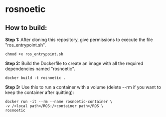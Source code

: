 rosnoetic
=========

## How to build:

**Step 1:** After cloning this repository, give permissions to execute the file "ros_entrypoint.sh".
 
```shell
chmod +x ros_entrypoint.sh
```

**Step 2:** Build the Dockerfile to create an image with all the required dependencies named "rosnoetic".
 
```shell
docker build -t rosnoetic .
```

**Step 3:** Use this to run a container with a volume (delete --rm if you want to keep the container after quitting):

```shell
docker run -it --rm --name rosnoetic-container \
-v /<local path>/ROS:/<container path>/ROS \
rosnoetic
```
